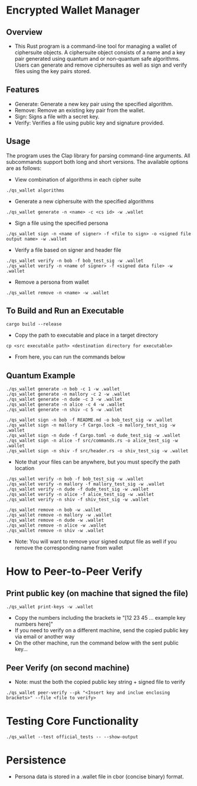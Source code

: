 # Encrypted Wallet Manager

## Overview
- This Rust program is a command-line tool for managing a wallet of ciphersuite objects. A ciphersuite object consists of a name and a key pair generated using quantum and or non-quantum safe algorithms. Users can generate and remove ciphersuites as well as sign and verify files using the key pairs stored.

## Features
- Generate: Generate a new key pair using the specified algorithm.
- Remove: Remove an existing key pair from the wallet.
- Sign: Signs a file with a secret key.
- Verify: Verifies a file using public key and signature provided.


## Usage
The program uses the Clap library for parsing command-line arguments. All subcommands support both long and short versions. The available options are as follows:

* View combination of algorithms in each cipher suite
```
./qs_wallet algorithms
```

* Generate a new ciphersuite with the specified algorithms
```
./qs_wallet generate -n <name> -c <cs id> -w .wallet
```

* Sign a file using the specified persona
```
./qs_wallet sign -n <name of signer> -f <file to sign> -o <signed file output name> -w .wallet
```

* Verify a file based on signer and header file
```
./qs_wallet verify -n bob -f bob_test_sig -w .wallet
./qs_wallet verify -n <name of signer> -f <signed data file> -w .wallet
```

* Remove a persona from wallet
```
./qs_wallet remove -n <name> -w .wallet
```

## To Build and Run an Executable
```
cargo build --release
```
* Copy the path to executable and place in a target directory
```
cp <src executable path> <destination directory for executable>
```
* From here, you can run the commands below

## Quantum Example
```
./qs_wallet generate -n bob -c 1 -w .wallet
./qs_wallet generate -n mallory -c 2 -w .wallet
./qs_wallet generate -n dude -c 3 -w .wallet
./qs_wallet generate -n alice -c 4 -w .wallet
./qs_wallet generate -n shiv -c 5 -w .wallet
```
```
./qs_wallet sign -n bob -f README.md -o bob_test_sig -w .wallet
./qs_wallet sign -n mallory -f Cargo.lock -o mallory_test_sig -w .wallet
./qs_wallet sign -n dude -f Cargo.toml -o dude_test_sig -w .wallet
./qs_wallet sign -n alice -f src/commands.rs -o alice_test_sig -w .wallet
./qs_wallet sign -n shiv -f src/header.rs -o shiv_test_sig -w .wallet
```
* Note that your files can be anywhere, but you must specify the path location 

```
./qs_wallet verify -n bob -f bob_test_sig -w .wallet
./qs_wallet verify -n mallory -f mallory_test_sig -w .wallet
./qs_wallet verify -n dude -f dude_test_sig -w .wallet
./qs_wallet verify -n alice -f alice_test_sig -w .wallet
./qs_wallet verify -n shiv -f shiv_test_sig -w .wallet
```
```
./qs_wallet remove -n bob -w .wallet
./qs_wallet remove -n mallory -w .wallet
./qs_wallet remove -n dude -w .wallet
./qs_wallet remove -n alice -w .wallet
./qs_wallet remove -n shiv -w .wallet
```
* Note: You will want to remove your signed output file as well if you remove the corresponding name from wallet

# How to Peer-to-Peer Verify
## Print public key (on machine that signed the file)
```
./qs_wallet print-keys -w .wallet
```
* Copy the numbers including the brackets ie "[12 23 45 ... example key numbers here]"
* If you need to verify on a different machine, send the copied public key via email or another way
* On the other machine, run the command below with the sent public key...

## Peer Verify (on second machine)
* Note: must the both the copied public key string + signed file to verify
```
./qs_wallet peer-verify --pk "<Insert key and inclue enclosing brackets>" --file <file to verify>
```

# Testing Core Functionality
```
./qs_wallet --test official_tests -- --show-output  
``` 

# Persistence
- Persona data is stored in a .wallet file in cbor (concise binary) format. 

